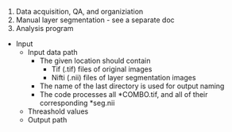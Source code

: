 1. Data acquisition, QA, and organiziation 
2. Manual layer segmentation - see a separate doc 
3. Analysis program 
  * Input
    * Input data path
      * The given location should contain 
        * Tif (.tif) files of original images 
        * Nifti (.nii) files of layer segmentation images
      * The name of the last directory is used for output naming 
      * The code processes all *COMBO.tif, and all of their corresponding *seg.nii
    * Threashold values
    * Output path 
